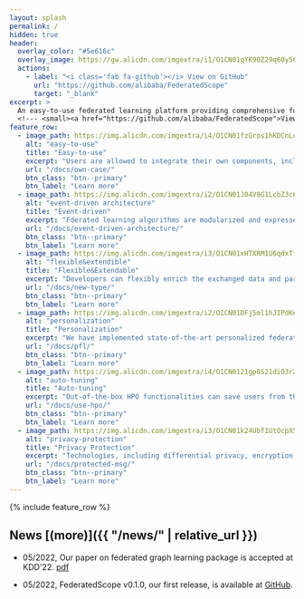 ```yaml
---
layout: splash
permalink: /
hidden: true
header:
  overlay_color: "#5e616c"
  overlay_image: https://gw.alicdn.com/imgextra/i1/O1CN01qYK90Z29q60y56h36_!!6000000008118-2-tps-1919-390.png
  actions:
    - label: "<i class='fab fa-github'></i> View on GitHub"
      url: "https://github.com/alibaba/FederatedScope"
      target: "_blank"
excerpt: >
  An easy-to-use federated learning platform providing comprehensive functionalities.<br />
  <!--- <small><a href="https://github.com/alibaba/FederatedScope">View on GitHub</a></small> --->
feature_row:
  - image_path: https://img.alicdn.com/imgextra/i4/O1CN01fzGros1hKDCnLqMxd_!!6000000004258-2-tps-1440-1440.png
    alt: "easy-to-use"
    title: "Easy-to-use"
    excerpt: "Users are allowed to integrate their own components, including datasets, models, etc., into FederatedScope to conduct federated learning for specific applications."
    url: "/docs/own-case/"
    btn_class: "btn--primary"
    btn_label: "Learn more"
  - image_path: https://img.alicdn.com/imgextra/i2/O1CN01J04V9G1LcbZ3c6kfo_!!6000000001320-2-tps-1440-1440.png
    alt: "event-driven architecture"
    title: "Event-driven"
    excerpt: "Fderated learning algorithms are modularized and expressed via defining events and corresponding handlers for the participants."
    url: "/docs/event-driven-architecture/"
    btn_class: "btn--primary"
    btn_label: "Learn more"
  - image_path: https://img.alicdn.com/imgextra/i3/O1CN01xHTXRM1U6qdxTfvUl_!!6000000002469-2-tps-1440-1440.png
    alt: "flexible&extendible"
    title: "Flexible&Extendable"
    excerpt: "Developers can flexibly enrich the exchanged data and participants' behaviors, which is helpful for various real-world federated learning applications."
    url: "/docs/new-type/"
    btn_class: "btn--primary"
    btn_label: "Learn more"
  - image_path: https://img.alicdn.com/imgextra/i2/O1CN01DFj5ml1hJIPdKe3Ho_!!6000000004256-2-tps-1440-1440.png
    alt: "personalization"
    title: "Personalization"
    excerpt: "We have implemented state-of-the-art personalized federated learning methods, and the well-designed interfaces make the development of new methods easy."
    url: "/docs/pfl/"
    btn_class: "btn--primary"
    btn_label: "Learn more"
  - image_path: https://img.alicdn.com/imgextra/i4/O1CN0121gp8S21diO3rZUw6_!!6000000007008-2-tps-1440-1440.png
    alt: "auto-tuning"
    title: "Auto-tuning"
    excerpt: "Out-of-the-box HPO functionalities can save users from the tedious loop of model tuning, allowing them to focus on their innovations."
    url: "/docs/use-hpo/"
    btn_class: "btn--primary"
    btn_label: "Learn more"
  - image_path: https://img.alicdn.com/imgextra/i3/O1CN01k24Ubf1UtOcpXSl9c_!!6000000002575-2-tps-1440-1440.png
    alt: "privacy-protection"
    title: "Privacy Protection"
    excerpt: "Technologies, including differential privacy, encryption, multi-party computation, etc., are provided to enhance the strength of privacy protection."
    url: "/docs/protected-msg/"
    btn_class: "btn--primary"
    btn_label: "Learn more"
---
```


{% include feature_row %}

## News [(more)]({{ "/news/" | relative_url }})

- 05/2022, Our paper on federated graph learning package is accepted at KDD'22. [pdf](https://arxiv.org/pdf/2204.05562.pdf)

- 05/2022, FederatedScope v0.1.0, our first release, is available at [GitHub](https://github.com/alibaba/FederatedScope).
